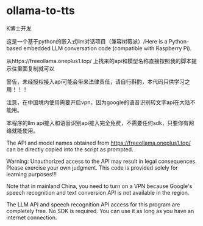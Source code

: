 # ollama-to-tts
K博士开发

这是一个基于python的嵌入式llm对话项目（兼容树莓派）/Here is a Python-based embedded LLM conversation code (compatible with Raspberry Pi).

从https://freeollama.oneplus1.top/
上找来的api和模型名称直接按照我的脚本提示往里面复制就可以

警告，未经授权接入api可能会带来法律责任，请自行斟酌，本代码只供学习之用！！！

注意，在中国境内使用需要开启vpn，因为google的语音识别转文字api在大陆不能用。

本程序的llm api接入和语音识别api接入完全免费，不需要任何sdk，只要你有网络就能使用。

The API and model names obtained from https://freeollama.oneplus1.top/ can be directly copied into the script as prompted.

Warning: Unauthorized access to the API may result in legal consequences. Please exercise your own judgment. This code is provided solely for learning purposes!!!

Note that in mainland China, you need to turn on a VPN because Google's speech recognition and text conversion API is not available in the region.

The LLM API and speech recognition API access for this program are completely free. No SDK is required. You can use it as long as you have an internet connection.
